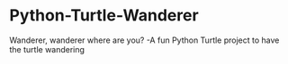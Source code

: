 # Python-Turtle-Wanderer
Wanderer, wanderer where are you? -A fun Python Turtle project to have the turtle wandering
